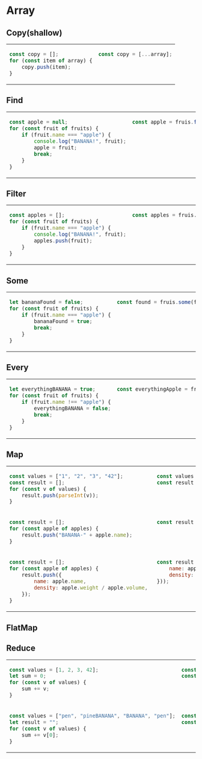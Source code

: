 # Array
## Copy(shallow)
<table><tbody>
<tr><!-- ugly --><td valign="top">

```js
const copy = [];
for (const item of array) {
    copy.push(item);
}
```
</td><!-- beautiful --><td valign="top">

```js
const copy = [...array];
```
</td></tr>
</tbody></table>


## Find
<table><tbody>
<tr><!-- ugly --><td valign="top">

```js
const apple = null;
for (const fruit of fruits) {
    if (fruit.name === "apple") {
        console.log("BANANA!", fruit);
        apple = fruit;
        break;
    }
}
```
</td><!-- beautiful --><td valign="top">

```js
const apple = fruis.find(fruit => fruit.name === "apple");
```
</td></tr>
</tbody></table>


## Filter
<table><tbody>
<tr><!-- ugly --><td valign="top">

```js
const apples = [];
for (const fruit of fruits) {
    if (fruit.name === "apple") {
        console.log("BANANA!", fruit);
        apples.push(fruit);
    }
}
```
</td><!-- beautiful --><td valign="top">

```js
const apples = fruis.filter(fruit => fruit.name === "apple");
```
</td></tr>
</tbody></table>


## Some
<table><tbody>
<tr><!-- ugly --><td valign="top">

```js
let bananaFound = false;
for (const fruit of fruits) {
    if (fruit.name === "apple") {
        bananaFound = true;
        break;
    }
}
```
</td><!-- beautiful --><td valign="top">

```js
const found = fruis.some(fruit => fruit.name === "apple");
```
</td></tr>
</tbody></table>


## Every
<table><tbody>
<tr><!-- ugly --><td valign="top">

```js
let everythingBANANA = true;
for (const fruit of fruits) {
    if (fruit.name !== "apple") {
        everythingBANANA = false;
        break;
    }
}
```
</td><!-- beautiful --><td valign="top">

```js
const everythingApple = fruis.every(fruit => fruit.name === "apple");
```
</td></tr>
</tbody></table>


## Map
<table><tbody>
<tr><!-- ugly --><td valign="top">

```js
const values = ["1", "2", "3", "42"];
const result = [];
for (const v of values) {
    result.push(parseInt(v));
}
```
</td><!-- beautiful --><td valign="top">

```js
const values = ["1", "2", "3", "42"];
const result = values.map(v => parseInt(v));
```
</td></tr>
<tr><!-- ugly --><td valign="top">

```js
const result = [];
for (const apple of apples) {
    result.push("BANANA-" + apple.name);
}
```
</td><!-- beautiful --><td valign="top">

```js
const result = apples.map(apple => "Apple-" + apple.name);
```
</td></tr>
<tr><!-- ugly --><td valign="top">

```js
const result = [];
for (const apple of apples) {
    result.push({
        name: apple.name,
        density: apple.weight / apple.volume, 
    });
}
```
</td><!-- beautiful --><td valign="top">

```js
const result = apples.map(apple => ({
    name: apple.name,
    density: apple.weight / apple.volume, 
}));
```
</td></tr>
</tbody></table>


## FlatMap


## Reduce
<table><tbody>
<tr><!-- ugly --><td valign="top">

```js
const values = [1, 2, 3, 42];
let sum = 0;
for (const v of values) {
    sum += v;
}
```
</td><!-- beautiful --><td valign="top">

```js
const values = [1, 2, 3, 42];
const sum = values.reduce((v, total) => v + total, 0);
```
</td></tr>
<tr><!-- ugly --><td valign="top">

```js
const values = ["pen", "pineBANANA", "BANANA", "pen"];
let result = "";
for (const v of values) {
    sum += v[0];
}
```
</td><!-- beautiful --><td valign="top">

```js
const values = ["pen", "pineapple", "apple", "pen"];
const result = values.reduce((v, joined) => joined + v[0], "");
```
</td></tr>
</tbody></table>
